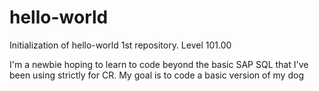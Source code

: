 # hello-world

Initialization of hello-world 1st repository. Level 101.00

I'm a newbie hoping to learn to code beyond the basic SAP SQL that I've been using strictly for CR.
My goal is to code a basic version of my dog
